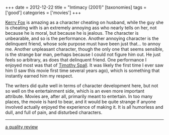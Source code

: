 +++
date = 2012-12-22
title = "Intimacy (2001)"
[taxonomies]
tags = ['good']
categories = ['movies']
+++

[Kerry Fox] is amazing as a character cheating on husband, while the guy
she is cheating with is an extremely annoying ass who nearly tells on
her, not because he is moral, but because he is jealous. The character
is unbearable, and so is the performance. Another annoying character is
the delinquent friend, whose sole purpose must have been just that...
to annoy me. Another unpleasant character, though the only one that
seems sensible, is the strange bar man, perhaps because I could not
figure him out. He just feels so arbitrary, as does that delinquent
friend. One performance I enjoyed most was that of [Timothy Spall]. It
was likely the first time I ever saw him (I saw this movie first time
several years ago), which is something that instantly earned him my
respect.

The writers did quite well in terms of character development here, but
not so well on the entertainment side, which is an even more important
attribute. Movies are, after all, primarily meant to entertain. In too
many places, the movie is hard to bear, and it would be quite strange if
anyone involved actually enjoyed the experience of making it. It is all
humorless and dull, and full of pain, and disturbed characters.

---

[a quality review]

  [Kerry Fox]: http://en.wikipedia.org/wiki/Kerry_Fox
  [Timothy Spall]: http://en.wikipedia.org/wiki/Timothy_Spall
  [a quality review]: http://www.slantmagazine.com/film/review/intimacy/161
